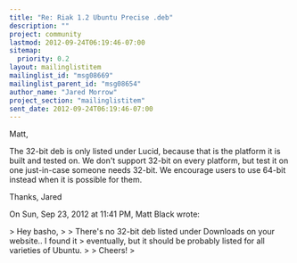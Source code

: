```yaml
---
title: "Re: Riak 1.2 Ubuntu Precise .deb"
description: ""
project: community
lastmod: 2012-09-24T06:19:46-07:00
sitemap:
  priority: 0.2
layout: mailinglistitem
mailinglist_id: "msg08669"
mailinglist_parent_id: "msg08654"
author_name: "Jared Morrow"
project_section: "mailinglistitem"
sent_date: 2012-09-24T06:19:46-07:00
---
```



Matt,

The 32-bit deb is only listed under Lucid, because that is the platform it
is built and tested on. We don't support 32-bit on every platform, but
test it on one just-in-case someone needs 32-bit. We encourage users to
use 64-bit instead when it is possible for them.

Thanks,
Jared

On Sun, Sep 23, 2012 at 11:41 PM, Matt Black wrote:

&gt; Hey basho,
&gt;
&gt; There's no 32-bit deb listed under Downloads on your website.. I found it
&gt; eventually, but it should be probably listed for all varieties of Ubuntu.
&gt;
&gt; Cheers!
&gt;

